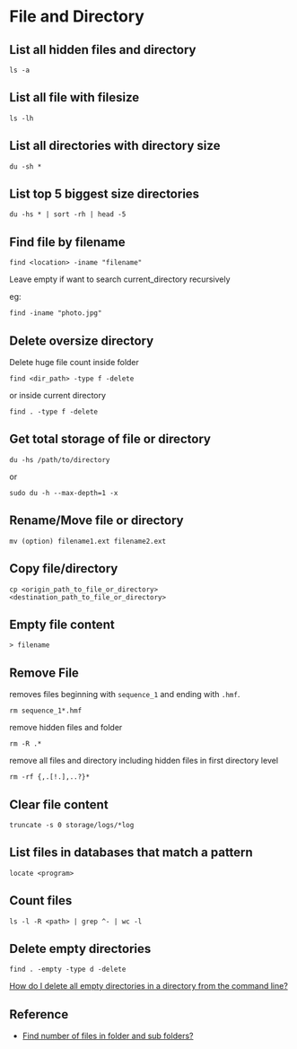 # File and Directory

## List all hidden files and directory

`ls -a`

## List all file with filesize

`ls -lh`

## List all directories with directory size

`du -sh *`

## List top 5 biggest size directories

`du -hs * | sort -rh | head -5`

## Find file by filename

`find <location> -iname "filename"`

Leave empty if want to search current_directory recursively

eg:

`find -iname "photo.jpg"`

## Delete oversize directory

Delete huge file count inside folder

`find <dir_path> -type f -delete`

or inside current directory

`find . -type f -delete`

## Get total storage of file or directory

`du -hs /path/to/directory`

or

`sudo du -h --max-depth=1 -x`

## Rename/Move file or directory

`mv (option) filename1.ext filename2.ext`

## Copy file/directory

`cp <origin_path_to_file_or_directory> <destination_path_to_file_or_directory>`

## Empty file content

`> filename`

## Remove File

removes files beginning with `sequence_1` and ending with `.hmf`.

`rm sequence_1*.hmf`

remove hidden files and folder

`rm -R .*`

remove all files and directory including hidden files in first directory level

`rm -rf {,.[!.],..?}*`

## Clear file content

`truncate -s 0 storage/logs/*log`

## List files in databases that match a pattern

`locate <program>`

## Count files

`ls -l -R <path> | grep ^- | wc -l`

## Delete empty directories

`find . -empty -type d -delete`

[How do I delete all empty directories in a directory from the command line?](https://askubuntu.com/a/73711)

## Reference

* [Find number of files in folder and sub folders?](https://askubuntu.com/questions/34099/find-number-of-files-in-folder-and-sub-folders)